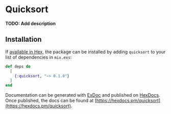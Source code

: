# Quicksort

**TODO: Add description**

## Installation

If [available in Hex](https://hex.pm/docs/publish), the package can be installed
by adding `quicksort` to your list of dependencies in `mix.exs`:

```elixir
def deps do
  [
    {:quicksort, "~> 0.1.0"}
  ]
end
```

Documentation can be generated with [ExDoc](https://github.com/elixir-lang/ex_doc)
and published on [HexDocs](https://hexdocs.pm). Once published, the docs can
be found at [https://hexdocs.pm/quicksort](https://hexdocs.pm/quicksort).

